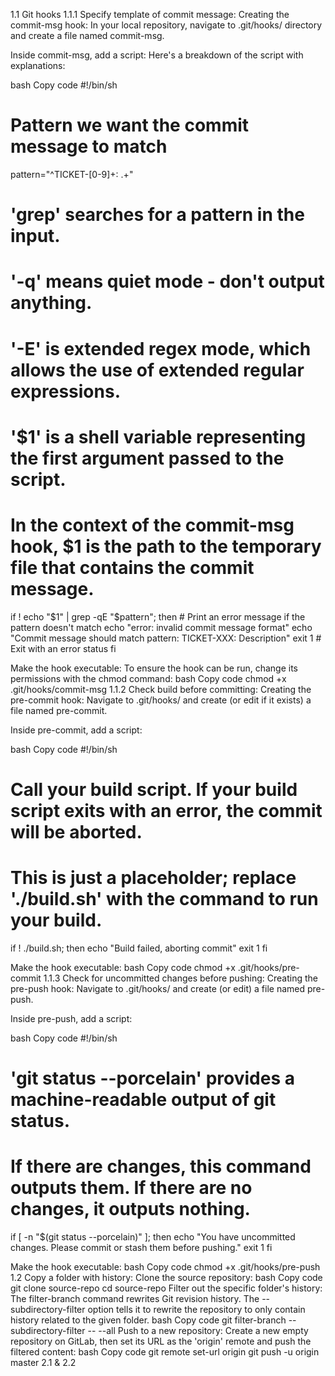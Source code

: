 1.1 Git hooks
1.1.1 Specify template of commit message:
Creating the commit-msg hook:
In your local repository, navigate to .git/hooks/ directory and create a file named commit-msg.

Inside commit-msg, add a script:
Here's a breakdown of the script with explanations:

bash
Copy code
#!/bin/sh

# Pattern we want the commit message to match
pattern="^TICKET-[0-9]+: .+"

# 'grep' searches for a pattern in the input. 
# '-q' means quiet mode - don't output anything.
# '-E' is extended regex mode, which allows the use of extended regular expressions.
# '$1' is a shell variable representing the first argument passed to the script. 
# In the context of the commit-msg hook, $1 is the path to the temporary file that contains the commit message.
if ! echo "$1" | grep -qE "$pattern"; then
    # Print an error message if the pattern doesn't match
    echo "error: invalid commit message format"
    echo "Commit message should match pattern: TICKET-XXX: Description"
    exit 1 # Exit with an error status
fi

Make the hook executable:
To ensure the hook can be run, change its permissions with the chmod command:
bash
Copy code
chmod +x .git/hooks/commit-msg
1.1.2 Check build before committing:
Creating the pre-commit hook:
Navigate to .git/hooks/ and create (or edit if it exists) a file named pre-commit.

Inside pre-commit, add a script:

bash
Copy code
#!/bin/sh

# Call your build script. If your build script exits with an error, the commit will be aborted.
# This is just a placeholder; replace './build.sh' with the command to run your build.
if ! ./build.sh; then
    echo "Build failed, aborting commit"
    exit 1
fi

Make the hook executable:
bash
Copy code
chmod +x .git/hooks/pre-commit
1.1.3 Check for uncommitted changes before pushing:
Creating the pre-push hook:
Navigate to .git/hooks/ and create (or edit) a file named pre-push.

Inside pre-push, add a script:

bash
Copy code
#!/bin/sh

# 'git status --porcelain' provides a machine-readable output of git status.
# If there are changes, this command outputs them. If there are no changes, it outputs nothing.
if [ -n "$(git status --porcelain)" ]; then
    echo "You have uncommitted changes. Please commit or stash them before pushing."
    exit 1
fi

Make the hook executable:
bash
Copy code
chmod +x .git/hooks/pre-push
1.2 Copy a folder with history:
Clone the source repository:
bash
Copy code
git clone <source-repo-url> source-repo
cd source-repo
Filter out the specific folder's history:
The filter-branch command rewrites Git revision history. The --subdirectory-filter option tells it to rewrite the repository to only contain history related to the given folder.
bash
Copy code
git filter-branch --subdirectory-filter <your-folder-name> -- --all
Push to a new repository:
Create a new empty repository on GitLab, then set its URL as the 'origin' remote and push the filtered content:
bash
Copy code
git remote set-url origin <new-repo-url>
git push -u origin master
2.1 & 2.2